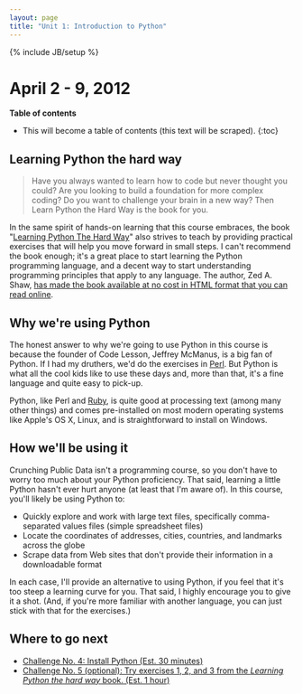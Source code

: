 ```yaml
---
layout: page
title: "Unit 1: Introduction to Python"
---
```

{% include JB/setup %}

# April 2 - 9, 2012

**Table of contents**

* This will become a table of contents (this text will be scraped).
{:toc}

## Learning Python the hard way

> Have you always wanted to learn how to code but never thought you could? Are you looking to build a foundation for more complex coding? Do you want to challenge your brain in a new way? Then Learn Python the Hard Way is the book for you.

In the same spirit of hands-on learning that this course embraces, the book "[Learning Python The Hard Way](http://learnpythonthehardway.org/)" also strives to teach by providing practical exercises that will help you move forward in small steps. I can't recommend the book enough; it's a great place to start learning the Python programming language, and a decent way to start understanding programming principles that apply to any language. The author, Zed A. Shaw, [has made the book available at no cost in HTML format that you can read online](http://learnpythonthehardway.org/book/). 

## Why we're using Python 

The honest answer to why we're going to use Python in this course is because the founder of Code Lesson, Jeffrey McManus, is a big fan of Python. If I had my druthers, we'd do the exercises in [Perl](http://perl.org). But Python is what all the cool kids like to use these days and, more than that, it's a fine language and quite easy to pick-up. 

Python, like Perl and [Ruby](http://ruby-lang.org), is quite good at processing text (among many other things) and comes pre-installed on most modern operating systems like Apple's OS X, Linux, and is straightforward to install on Windows.

## How we'll be using it

Crunching Public Data isn't a programming course, so you don't have to worry too much about your Python proficiency. That said, learning a little Python hasn't ever hurt anyone (at least that I'm aware of). In this course, you'll likely be using Python to:

* Quickly explore and work with large text files, specifically comma-separated values files (simple spreadsheet files)
* Locate the coordinates of addresses, cities, countries, and landmarks across the globe
* Scrape data from Web sites that don't provide their information in a downloadable format

In each case, I'll provide an alternative to using Python, if you feel that it's too steep a learning curve for you. That said, I highly encourage you to give it a shot. (And, if you're more familiar with another language, you can just stick with that for the exercises.)

## Where to go next

* [Challenge No. 4: Install Python (Est. 30 minutes)](http://phillipadsmith.github.com/Crunching-Public-Data//pages/challenges/challenge-four/)
* [Challenge No. 5 (optional): Try exercises 1, 2, and 3 from the _Learning Python the hard way_ book. (Est. 1 hour)](http://phillipadsmith.github.com/Crunching-Public-Data//pages/challenges/challenge-five/)
